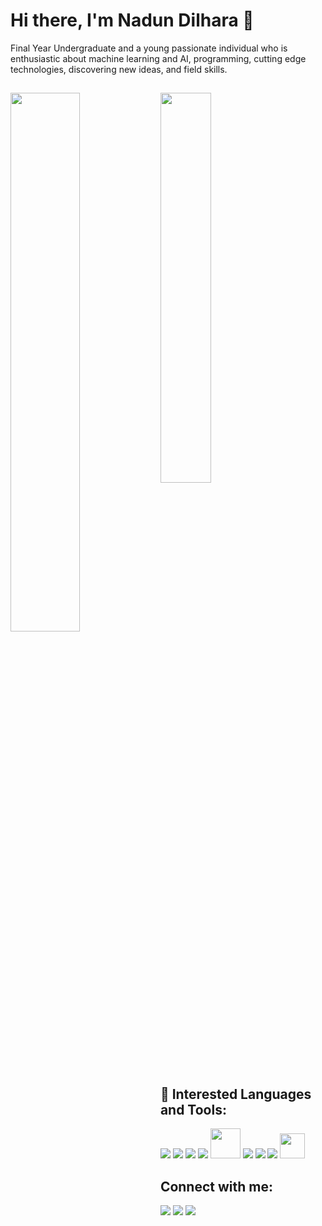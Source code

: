 # Hi there, I'm Nadun Dilhara 👋

Final Year Undergraduate and
a young passionate individual who is enthusiastic about machine
learning and AI, programming, cutting edge technologies, discovering
new ideas, and field skills. 


## 

 <img width="47%" align="left" src="https://github-readme-stats.vercel.app/api?username=ndilhara&show_icons=true&theme=tokyonight"/>
 <img width="40%"  src="https://github-readme-stats.vercel.app/api/top-langs/?username=ndilhara&layout=compact&theme=tokyonight"/>

<!--
**ndilhara/ndilhara** is a ✨ _special_ ✨ repository because its `README.md` (this file) appears on your GitHub profile.
dark, radical, merko, gruvbox, tokyonight, onedark, cobalt, synthwave, highcontrast, dracula


Here are some ideas to get you started:

- 🔭 I’m currently working on ...
- 🌱 I’m currently learning ...
- 👯 I’m looking to collaborate on ...
- 🤔 I’m looking for help with ...
- 💬 Ask me about ...
- 📫 How to reach me: ...
- 😄 Pronouns: ...
- ⚡ Fun fact: ...
-->

 


## 🚀 Interested Languages and Tools:



<p align="left"> 
  
  
<img src="https://img.icons8.com/color/48/000000/python.png"/>
<img src="https://img.icons8.com/color/48/000000/tensorflow.png"/>
<img src="https://img.icons8.com/color/48/000000/numpy.png"/>
<img src="https://img.icons8.com/color/48/000000/pandas.png"/>
<img width="48" height="48" src="https://seeklogo.com/images/S/scikit-learn-logo-8766D07E2E-seeklogo.com.png"/>
<img src="https://img.icons8.com/color/48/000000/javascript.png"/>
<img src="https://img.icons8.com/color/48/000000/html-5.png"/> 
<img src="https://img.icons8.com/color/48/000000/css3.png"/>
<img width="40" height="40" src="https://cdn-icons-png.flaticon.com/512/3665/3665923.png"/>
  
</p>

## Connect with me:
<p align="left">

<a href = "https://www.linkedin.com/in/nadun-dilhara-189894180/"><img src="https://img.icons8.com/fluent/48/000000/linkedin.png"/></a>
<a href = "https://www.instagram.com/ndilhara/"><img src="https://img.icons8.com/fluent/48/000000/instagram-new.png"/></a>
<a href = "https://www.facebook.com/nadun.dilhara.399"><img src="https://img.icons8.com/fluency/48/000000/facebook-new.png"/></a>

</p>
